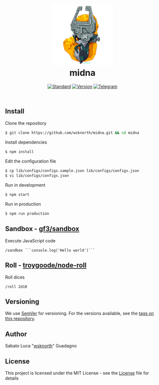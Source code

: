 <h1 align="center">
  <img width="200px" src="./images/midna.png_large"/>
  <br/>midna
</h1>

<p align="center">
  <a href="https://github.com/standard/standard"><img src="https://img.shields.io/badge/Code_style-Standard-green.svg?style=for-the-badge" alt="Standard"></a>
  <a href="#"><img src="https://img.shields.io/badge/Version-0.1.2-blue.svg?style=for-the-badge" alt="Version"></a>
  <a href="https://t.me/midnabot"><img src="https://img.shields.io/badge/Telegram-midnabot-blue.svg?style=for-the-badge" alt="Telegram"></a>
</p>

<br/>

## Install

Clone the repository
```bash
$ git clone https://github.com/wsknorth/midna.git && cd midna
```

Install dependencies
```bash
$ npm install
```

Edit the configuration file
```bash
$ cp lib/configs/configs.sample.json lib/configs/configs.json
$ vi lib/configs/configs.json
```

Run in development
```bash
$ npm start
```

Run in production
```bash
$ npm run production
```

## Sandbox - [gf3/sandbox](https://github.com/gf3/sandbox)

Execute JavaScript code
```
/sandbox ```console.log('Hello world')```
```

## Roll - [troygoode/node-roll](https://github.com/troygoode/node-roll)

Roll dices
```
/roll 2d10
```

## Versioning
We use [SemVer](http://semver.org/) for versioning. For the versions available, see the [tags on this repository](https://github.com/wsknorth/midna/tags).

## Author
Sabato Luca "[wsknorth](https://github.com/wsknorth)" Guadagno

## License
This project is licensed under the MIT License - see the [License](License.md) file for details
